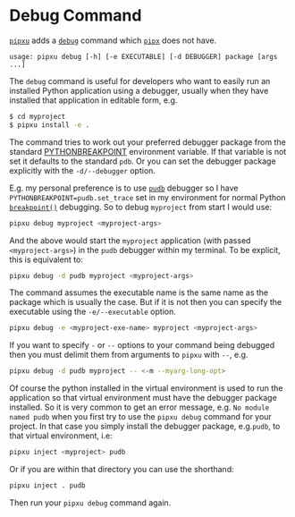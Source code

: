 # Debug Command

[`pipxu`][pipxu] adds a [`debug`](/README.md#command-debug) command
which [`pipx`][pipx] does not have.
```
usage: pipxu debug [-h] [-e EXECUTABLE] [-d DEBUGGER] package [args ...]
```

The `debug` command is useful for developers who want to easily run an
installed Python application using a debugger, usually when they have
installed that application in editable form, e.g.

```sh
$ cd myproject
$ pipxu install -e .
```

The command tries to work out your preferred debugger package from the
standard
[PYTHONBREAKPOINT](https://docs.python.org/3/using/cmdline.html#envvar-PYTHONBREAKPOINT)
environment variable. If that variable is not set it defaults to the
standard `pdb`. Or you can set the debugger package explicitly with the
`-d/--debugger` option.

E.g. my personal preference is to use [`pudb`][pudb] debugger so I have
`PYTHONBREAKPOINT=pudb.set_trace` set in my environment for normal
Python [`breakpoint()`](https://peps.python.org/pep-0553/) debugging. So
to debug `myproject` from start I would use:

```sh
pipxu debug myproject <myproject-args>
```

And the above would start the `myproject` application (with passed
`<myproject-args>`) in the `pudb` debugger within my terminal. To be
explicit, this is equivalent to:

```sh
pipxu debug -d pudb myproject <myproject-args>
```

The command assumes the executable name is the same name as the package
which is usually the case. But if it is not then you can specify the
executable using the `-e/--executable` option.

```sh
pipxu debug -e <myproject-exe-name> myproject <myproject-args>
```

If you want to specify `-` or `--` options to your command being debugged
then you must delimit them from arguments to `pipxu` with `--`, e.g.

```sh
pipxu debug -d pudb myproject -- <-m --myarg-long-opt>
```

Of course the python installed in the virtual environment is used to run
the application so that virtual environment must have the debugger
package installed. So it is very common to get an error message, e.g.
`No module named pudb` when you first try to use the `pipxu debug`
command for your project. In that case you simply install the debugger
package, e.g.`pudb`, to that virtual environment, i.e:

```sh
pipxu inject <myproject> pudb
```

Or if you are within that <myproject> directory you can use the shorthand:

```sh
pipxu inject . pudb
```

Then run your `pipxu debug` command again.

[pipxu]: https://github.com/bulletmark/pipxu
[pipx]: https://github.com/pypa/pipx
[pudb]: https://documen.tician.de/pudb/

<!-- vim: se ai syn=markdown: -->
